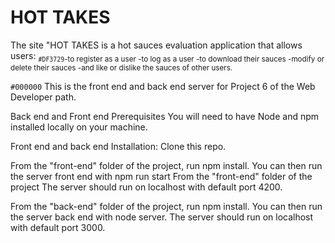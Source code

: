 # HOT TAKES

The site "HOT TAKES is a hot sauces evaluation application that allows users:
<sub>`#DF3729`-to register as a user
-to log as a user 
-to download their sauces
-modify or delete their sauces 
-and like or dislike the sauces of other users.</sub>



`#000000`
This is the front end and back end server for Project 6 of the Web Developer path.

Back end and Front end Prerequisites You will need to have Node and npm installed locally on your machine.

Front end and back end Installation: Clone this repo. 

From the "front-end" folder of the project, run npm install. You can then run the server front end with npm run start From the "front-end" folder of the project The server should run on localhost with default port 4200.

From the "back-end" folder of the project, run npm install. You can then run the server back end with node server. The server should run on localhost with default port 3000.
